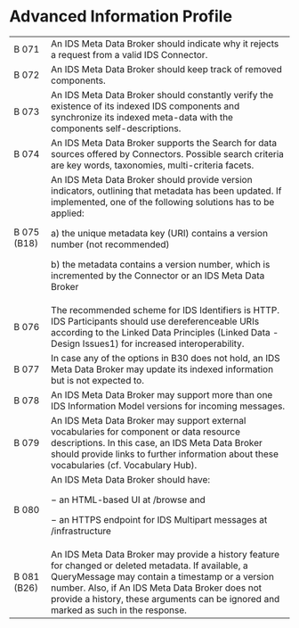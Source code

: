 # Advanced Information Profile
| | |
| --- | --- |
| B 071 | An IDS Meta Data Broker should indicate why it rejects a request from a valid IDS Connector. |
| B 072 | An IDS Meta Data Broker should keep track of removed components. |
| B 073 | An IDS Meta Data Broker should constantly verify the existence of its indexed IDS components and synchronize its indexed meta-data with the components self-descriptions. |
| B 074 | An IDS Meta Data Broker supports the Search for data sources offered by Connectors. Possible search criteria are key words, taxonomies, multi-criteria facets. |
| B 075 (B18) | An IDS Meta Data Broker should provide version indicators, outlining that metadata has been updated. If implemented, one of the following solutions has to be applied:<p> a) the unique metadata key (URI) contains a version number (not recommended)<p> b) the metadata contains a version number, which is incremented by the Connector or an IDS Meta Data Broker |
| B 076 | The recommended scheme for IDS Identifiers is HTTP. IDS Participants should use dereferenceable URIs according to the Linked Data Principles (Linked Data -Design Issues1) for increased interoperability. |
| B 077 | In case any of the options in B30 does not hold, an IDS Meta Data Broker may update its indexed information but is not expected to. |
| B 078 | An IDS Meta Data Broker may support more than one IDS Information Model versions for incoming messages. |
| B 079 | An IDS Meta Data Broker may support external vocabularies for component or data resource descriptions. In this case, an IDS Meta Data Broker should provide links to further information about these vocabularies (cf. Vocabulary Hub). |
| B 080 | An IDS Meta Data Broker should have:<p> − an HTML-based UI at /browse and<p> − an HTTPS endpoint for IDS Multipart messages at /infrastructure |
| B 081 (B26) | An IDS Meta Data Broker may provide a history feature for changed or deleted metadata. If available, a QueryMessage may contain a timestamp or a version number. Also, if An IDS Meta Data Broker does not provide a history, these arguments can be ignored and marked as such in the response. |
